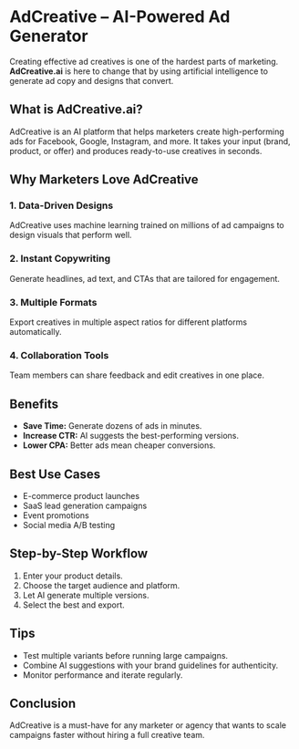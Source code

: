 # AdCreative – AI-Powered Ad Generator

Creating effective ad creatives is one of the hardest parts of marketing. **AdCreative.ai** is here to change that by using artificial intelligence to generate ad copy and designs that convert.

## What is AdCreative.ai?
AdCreative is an AI platform that helps marketers create high-performing ads for Facebook, Google, Instagram, and more. It takes your input (brand, product, or offer) and produces ready-to-use creatives in seconds.

## Why Marketers Love AdCreative

### 1. Data-Driven Designs
AdCreative uses machine learning trained on millions of ad campaigns to design visuals that perform well.

### 2. Instant Copywriting
Generate headlines, ad text, and CTAs that are tailored for engagement.

### 3. Multiple Formats
Export creatives in multiple aspect ratios for different platforms automatically.

### 4. Collaboration Tools
Team members can share feedback and edit creatives in one place.

## Benefits
- **Save Time:** Generate dozens of ads in minutes.
- **Increase CTR:** AI suggests the best-performing versions.
- **Lower CPA:** Better ads mean cheaper conversions.

## Best Use Cases
- E-commerce product launches
- SaaS lead generation campaigns
- Event promotions
- Social media A/B testing

## Step-by-Step Workflow
1. Enter your product details.
2. Choose the target audience and platform.
3. Let AI generate multiple versions.
4. Select the best and export.

## Tips
- Test multiple variants before running large campaigns.
- Combine AI suggestions with your brand guidelines for authenticity.
- Monitor performance and iterate regularly.

## Conclusion
AdCreative is a must-have for any marketer or agency that wants to scale campaigns faster without hiring a full creative team.
